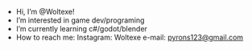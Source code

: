 -  Hi, I’m @Woltexe!
-  I’m interested in game dev/programing  
-  I’m currently learning c#/godot/blender
- How to reach me:
   Instagram: Woltexe
   e-mail: pyrons123@gmail.com

<!---
Woltexe/Woltexe is a ✨ special ✨ repository because its `README.md` (this file) appears on your GitHub profile.
You can click the Preview link to take a look at your changes.
--->
